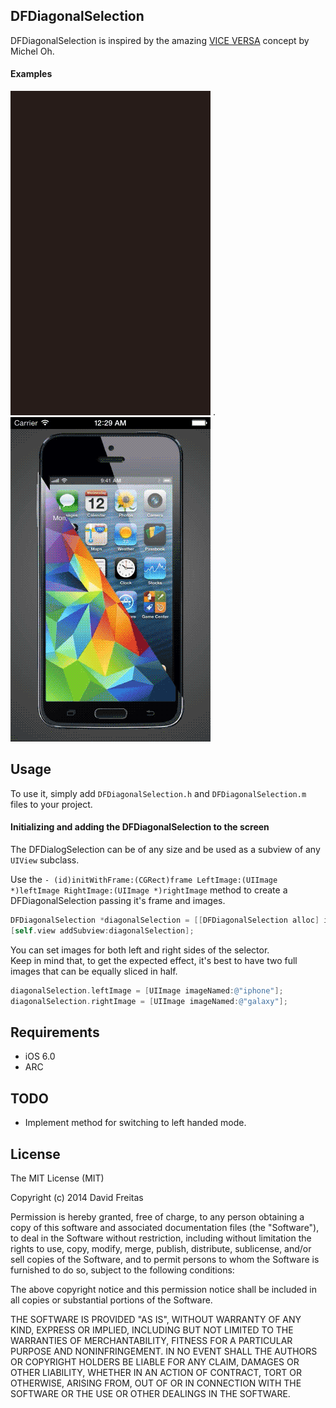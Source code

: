 ## DFDiagonalSelection

[VICE VERSA]: https://www.behance.net/gallery/VICE-VERSA-diagonal-UI-optimized-for-single-hand-IX/12419409
DFDiagonalSelection is inspired by the amazing [VICE VERSA] concept by Michel Oh.

#### Examples
![](ExampleImages/gender.gif) . ![](ExampleImages/phone.gif)

## Usage

To use it, simply add `DFDiagonalSelection.h` and `DFDiagonalSelection.m` files to your project.

#### Initializing and adding the DFDiagonalSelection to the screen

The DFDialogSelection can be of any size and be used as a subview of any `UIView` subclass.

Use the `- (id)initWithFrame:(CGRect)frame LeftImage:(UIImage *)leftImage RightImage:(UIImage *)rightImage` method to create a DFDiagonalSelection passing it's frame and images.

```objective-c
DFDiagonalSelection *diagonalSelection = [[DFDiagonalSelection alloc] initWithFrame:frame LeftImage:leftImage RightImage:rightImage];
[self.view addSubview:diagonalSelection];
```

You can set images for both left and right sides of the selector.  
Keep in mind that, to get the expected effect, it's best to have two full images that can be equally sliced in half.

```objective-c
diagonalSelection.leftImage = [UIImage imageNamed:@"iphone"];
diagonalSelection.rightImage = [UIImage imageNamed:@"galaxy"];
```

## Requirements

* iOS 6.0
* ARC

## TODO

* Implement method for switching to left handed mode.

## License

The MIT License (MIT)

Copyright (c) 2014 David Freitas

Permission is hereby granted, free of charge, to any person obtaining a copy
of this software and associated documentation files (the "Software"), to deal
in the Software without restriction, including without limitation the rights
to use, copy, modify, merge, publish, distribute, sublicense, and/or sell
copies of the Software, and to permit persons to whom the Software is
furnished to do so, subject to the following conditions:

The above copyright notice and this permission notice shall be included in
all copies or substantial portions of the Software.

THE SOFTWARE IS PROVIDED "AS IS", WITHOUT WARRANTY OF ANY KIND, EXPRESS OR
IMPLIED, INCLUDING BUT NOT LIMITED TO THE WARRANTIES OF MERCHANTABILITY,
FITNESS FOR A PARTICULAR PURPOSE AND NONINFRINGEMENT. IN NO EVENT SHALL THE
AUTHORS OR COPYRIGHT HOLDERS BE LIABLE FOR ANY CLAIM, DAMAGES OR OTHER
LIABILITY, WHETHER IN AN ACTION OF CONTRACT, TORT OR OTHERWISE, ARISING FROM,
OUT OF OR IN CONNECTION WITH THE SOFTWARE OR THE USE OR OTHER DEALINGS IN
THE SOFTWARE.
